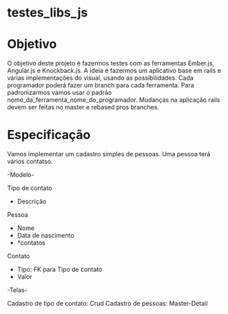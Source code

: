 testes_libs_js
==============

Objetivo
==============

O objetivo deste projeto é fazermos testes com as ferramentas Ember.js, Angular.js e Knockback.js. A ideia é fazermos um aplicativo base em rails e várias implementações do visual, usando as possibilidades.
Cada programador poderá fazer um branch para cada ferramenta. Para padronizarmos vamos usar o padrão nome_da_ferramenta_nome_do_programador.
Mudanças na aplicação rails devem ser feitas no master e rebased pros branches.

Especificação
==============

Vamos implementar um cadastro simples de pessoas. Uma pessoa terá vários contatso.

-Modelo-

Tipo de contato

  * Descrição

Pessoa

  * Nome
  * Data de nascimento
  * *contatos

Contato

  * Tipo: FK para Tipo de contato
  * Valor

-Telas-

Cadastro de tipo de contato: Crud
Cadastro de pessoas: Master-Detail
